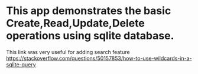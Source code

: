 # This app demonstrates the basic Create,Read,Update,Delete operations using sqlite database.




This link was very useful for adding search feature https://stackoverflow.com/questions/50157853/how-to-use-wildcards-in-a-sqlite-query



